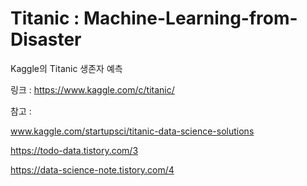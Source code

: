 # Titanic : Machine-Learning-from-Disaster
Kaggle의 Titanic 생존자 예측

링크 : https://www.kaggle.com/c/titanic/

참고 : 

www.kaggle.com/startupsci/titanic-data-science-solutions

https://todo-data.tistory.com/3

https://data-science-note.tistory.com/4

